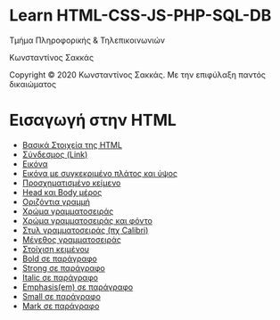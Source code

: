 <html>
<body>
<h1> Learn HTML-CSS-JS-PHP-SQL-DB</h1>
<p> Τμήμα Πληροφορικής & Τηλεπικοινωνιών </p>
<p> Κωνσταντίνος Σακκάς</p>
  <p>Copyright © 2020 Κωνσταντίνος Σακκάς. Με την επιφύλαξη παντός δικαιώματος</p>
  <h1></h1>

<h1>Εισαγωγή στην HTML</h1>
<ul>

<li><a href="./Code greek/basic_1.html" target="_blank">Βασικά Στοιχεία της HTML </a></li>
<li><a href="./Code greek/ahref.html">Σύνδεσμος (Link)</a></li>
<li><a href="./Code greek/img.html">Εικόνα</a></li>
<li><a href="./Code greek/img_with_size.html">Εικόνα με συγκεκριμένο πλάτος και ύψος</a></li>
<li><a href="./Code greek/pre.html">Προσχηματισμένο κείμενο</a></li>
<li><a href="./Code greek/head_and_body.html">Head και Body μέρος</a></li>
<li><a href="./Code greek/hr.html">Οριζόντια γραμμή</a></li>
<li><a href="./Code greek/style_color.html">Χρώμα γραμματοσειράς</a></li>
<li><a href="./Code greek/background_color.html">Χρώμα γραμματοσειράς και φόντο</a></li>
<li><a href="./Code greek/font_family.html">Στυλ γραμματοσειράς (πχ Calibri)</a></li>
<li><a href="./Code greek/font_size.html">Μέγεθος γραμματοσειράς</a></li>
<li><a href="./Code greek/text_align.html">Στοίχιση κειμένου </a></li>
<li><a href="./Code greek/bold.html">Bold σε παράγραφο </a></li>
<li><a href="./Code greek/strong.html">Strong σε παράγραφο </a></li>
<li><a href="./Code greek/italics.html">Italic σε παράγραφο </a></li>
<li><a href="./Code greek/em.html">Emphasis(em) σε παράγραφο </a></li>
<li><a href="./Code greek/small.html">Small σε παράγραφο </a></li>
<li><a href="./Code greek/mark.html">Mark σε παράγραφο </a></li>



</ul>
</body>
</html>

